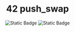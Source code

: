 <div align="center">

# 42 push_swap

![Static Badge](https://img.shields.io/badge/Score-%3F%2F100-green?style=for-the-badge&logo=42&labelColor=%2302343F&color=%23F0EDCC)
![Static Badge](https://img.shields.io/badge/Programming%20Language-green?style=for-the-badge&logo=C&labelColor=%2302343F&color=%23F0EDCC)

</div>
